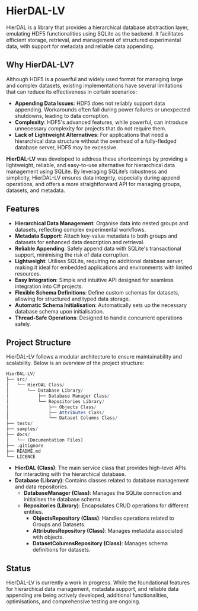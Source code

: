 # HierDAL-LV

HierDAL is a library that provides a hierarchical database abstraction layer, emulating HDF5 functionalities using SQLite as the backend. It facilitates efficient storage, retrieval, and management of structured experimental data, with support for metadata and reliable data appending.

## Why HierDAL-LV?

Although HDF5 is a powerful and widely used format for managing large and complex datasets, existing implementations have several limitations that can reduce its effectiveness in certain scenarios:

- **Appending Data Issues**: HDF5 does not reliably support data appending. Workarounds often fail during power failures or unexpected shutdowns, leading to data corruption.
- **Complexity**: HDF5's advanced features, while powerful, can introduce unnecessary complexity for projects that do not require them.
- **Lack of Lightweight Alternatives**: For applications that need a hierarchical data structure without the overhead of a fully-fledged database server, HDF5 may be excessive.

**HierDAL-LV** was developed to address these shortcomings by providing a lightweight, reliable, and easy-to-use alternative for hierarchical data management using SQLite. By leveraging SQLite’s robustness and simplicity, HierDAL-LV ensures data integrity, especially during append operations, and offers a more straightforward API for managing groups, datasets, and metadata.

## Features

- **Hierarchical Data Management**: Organise data into nested groups and datasets, reflecting complex experimental workflows.
- **Metadata Support**: Attach key-value metadata to both groups and datasets for enhanced data description and retrieval.
- **Reliable Appending**: Safely append data with SQLite's transactional support, minimising the risk of data corruption.
- **Lightweight**: Utilises SQLite, requiring no additional database server, making it ideal for embedded applications and environments with limited resources.
- **Easy Integration**: Simple and intuitive API designed for seamless integration into C# projects.
- **Flexible Schema Definitions**: Define custom schemas for datasets, allowing for structured and typed data storage.
- **Automatic Schema Initialisation**: Automatically sets up the necessary database schema upon initialisation.
- **Thread-Safe Operations**: Designed to handle concurrent operations safely.

## Project Structure

HierDAL-LV follows a modular architecture to ensure maintainability and scalability. Below is an overview of the project structure:

```mathematica
HierDAL-LV/
├── src/
│   └── HierDAL Class/
│       └── Database Library/
│           ├── Database Manager Class/
│           └── Repositories Library/
│               ├── Objects Class/
│               ├── Attributes Class/
│               └── Dataset Columns Class/
├── tests/
├── samples/
├── docs/
│   └── (Documentation Files)
├── .gitignore
├── README.md
└── LICENCE
```

- **HierDAL (Class)**: The main service class that provides high-level APIs for interacting with the hierarchical database.
- **Database (Library)**: Contains classes related to database management and data repositories.
  - **DatabaseManager (Class)**: Manages the SQLite connection and initialises the database schema.
  - **Repositories (Library)**: Encapsulates CRUD operations for different entities.
    - **ObjectsRepository (Class)**: Handles operations related to Groups and Datasets.
    - **AttributesRepository (Class)**: Manages metadata associated with objects.
    - **DatasetColumnsRepository (Class)**: Manages schema definitions for datasets.

## Status

HierDAL-LV is currently a work in progress. While the foundational features for hierarchical data management, metadata support, and reliable data appending are being actively developed, additional functionalities, optimisations, and comprehensive testing are ongoing.
